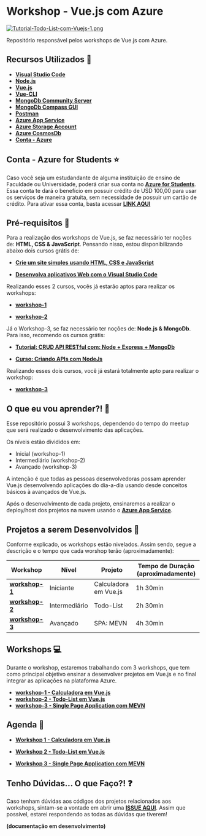 # Workshop - Vue.js com Azure
[![Tutorial-Todo-List-com-Vuejs-1.png](https://i.postimg.cc/Mp1srBWL/Tutorial-Todo-List-com-Vuejs-1.png)](https://postimg.cc/k2XF2BRN)

Repositório responsável pelos workshops de Vue.js com Azure.

## Recursos Utilizados 🚀

* **[Visual Studio Code](https://code.visualstudio.com/?WT.mc_id=vuejsworkshop-github-gllemos)**
* **[Node.js](https://nodejs.org/en/)**
* **[Vue.js](https://vuejs.org/)**
* **[Vue-CLI](https://cli.vuejs.org/)**
* **[MongoDb Community Server](https://www.mongodb.com/download-center/community)**
* **[MongoDb Compass GUI](https://www.mongodb.com/download-center/compass)**
* **[Postman](https://www.getpostman.com/)**
* **[Azure App Service](https://azure.microsoft.com/services/app-service/?WT.mc_id=vuejsworkshop-github-gllemos)**
* **[Azure Storage Account](https://azure.microsoft.com/pt-br/services/storage/?WT.mc_id=vuejsworkshop-github-gllemos)**
* **[Azure CosmosDb](https://azure.microsoft.com/pt-br/services/cosmos-db/?WT.mc_id=vuejsworkshop-github-gllemos)**
* **[Conta - Azure](https://azure.microsoft.com/pt-br/?WT.mc_id=vuejsworkshop-github-gllemos)**

## Conta - Azure for Students ⭐️

Caso você seja um estudandante de alguma instituição de ensino de Faculdade ou Universidade, poderá criar sua conta no **[Azure for Students](https://azure.microsoft.com/pt-br/free/students/?WT.mc_id=vuejsworkshop-github-gllemos)**. Essa conta te dará o benefício em possuir crédito de USD 100,00 para usar os serviços de maneira gratuita, sem necessidade de possuir um cartão de crédito. Para ativar essa conta, basta acessar **[LINK AQUI](https://azure.microsoft.com/pt-br/free/students/?WT.mc_id=vuejsworkshop-github-gllemos)**

## Pré-requisitos 📌

Para a realização dos workshops de Vue.js, se faz necessário ter noções de: **HTML, CSS & JavaScript**. Pensando nisso, estou disponibilizando abaixo dois cursos grátis de:

* **[Crie um site simples usando HTML, CSS e JavaScript](https://docs.microsoft.com/learn/modules/build-simple-website/?WT.mc_id=vuejsworkshop-github-gllemos)**

* **[Desenvolva aplicativos Web com o Visual Studio Code](https://docs.microsoft.com/learn/modules/develop-web-apps-with-vs-code/?WT.mc_id=vuejsworkshop-github-gllemos)**

Realizando esses 2 cursos, vocês já estarão aptos para realizar os workshops:

* **[workshop-1](workshop-1/workshop-1.md)**

* **[workshop-2](workshop-2/workshop-2.md)**

Já o Workshop-3, se faz necessário ter noções de: **Node.js & MongoDb**. Para isso, recomendo os cursos grátis:

* **[Tutorial: CRUD API RESTful com: Node + Express + MongoDb](https://www.youtube.com/playlist?list=PLb2HQ45KP0WstF2TXsreWRv-WUr5tqzy1)**

* **[Curso: Criando APIs com NodeJs](https://www.youtube.com/playlist?list=PLHlHvK2lnJndvvycjBqQAbgEDqXxKLoqn)**

Realizando esses dois cursos, você já estará totalmente apto para realizar o workshop:

* **[workshop-3](workshop-3/workshop-3.md)**

## O que eu vou aprender?! 📕

Esse repositório possui 3 workshops, dependendo do tempo do meetup que será realizado o desenvolvimento das aplicações. 

Os níveis estão divididos em:

* Inicial (workshop-1)
* Intermediário (workshop-2)
* Avançado (workshop-3)

A intenção é que todas as pessoas desenvolvedoras possam aprender Vue.js desenvolvendo aplicações do dia-a-dia usando desde conceitos básicos à avançados de Vue.js.

Após o desenvolvimento de cada projeto, ensinaremos a realizar o deploy/host dos projetos na nuvem usando o **[Azure App Service](https://azure.microsoft.com/?WT.mc_id=vuejsworkshop-github-gllemos)**.

## Projetos a serem Desenvolvidos 💾

Conforme explicado, os workshops estão nivelados. Assim sendo, segue a descrição e o tempo que cada worshop terão (aproximadamente):

| Workshop  | Nível  | Projeto  | Tempo de Duração (aproximadamente)  |   
|---|---|---|---|
| **[workshop-1](workshop-1/workshop-1.md)**  | Iniciante  | Calculadora em Vue.js  |  1h 30min |   
| **[workshop-2](workshop-2/workshop-2.md)**  | Intermediário  | Todo-List  | 2h 30min  |   
| **[workshop-3](workshop-3/workshop-3.md)**  | Avançado  | SPA: MEVN  | 4h 30min  |   

## Workshops 💻

Durante o workshop, estaremos trabalhando com 3 workshops, que tem como principal objetivo ensinar a desenvolver projetos em Vue.js e no final integrar as aplicações na plataforma Azure.

* **[workshop-1 - Calculadora em Vue.js](workshop-1/projeto-1/README.md)**
* **[workshop-2 - Todo-List em Vue.js](workshop-2/projeto-2/README.md)**
* **[workshop-3 - Single Page Application com MEVN](workshop-3/projeto-3/README.md)**

## Agenda 📒

* **[Workshop 1 - Calculadora em Vue.js](workshop-1/workshop-1.md)**

* **[Workshop 2 - Todo-List em Vue.js](workshop-2/workshop-2.md)**

* **[Workshop 3 - Single Page Application com MEVN](workshop-3/workshop-3.md)**

## Tenho Dúvidas... O que Faço?! ❓

Caso tenham dúvidas aos códigos dos projetos relacionados aos workshops, sintam-se a vontade em abrir uma **[ISSUE AQUI](https://github.com/glaucia86/vuejs-workshop/issues)**. Assim que possível, estarei respondendo as todas as dúvidas que tiverem!


**(documentação em desenvolvimento)**
